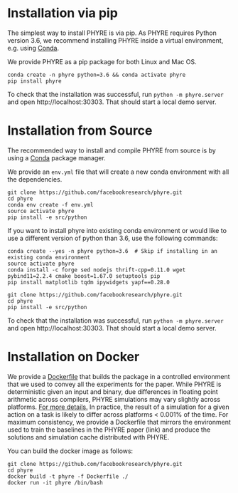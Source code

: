 # Installation via pip

 The simplest way to install PHYRE is via pip. As PHYRE requires Python version 3.6, we recommend installing PHYRE inside a virtual environment, e.g. using [Conda](https://docs.conda.io/en/latest/).

 We provide PHYRE as a pip package for both Linux and Mac OS.

```(bash)
conda create -n phyre python=3.6 && conda activate phyre
pip install phyre
```

  To check that the installation was successful, run `python -m phyre.server` and open http://localhost:30303. That should start a local demo server.

 # Installation from Source
The recommended way to install and compile PHYRE from source is by using a [Conda](https://docs.conda.io/en/latest/) package manager.


We provide an `env.yml` file that will create a new conda environment with all the dependencies.

 ```(bash)
git clone https://github.com/facebookresearch/phyre.git
cd phyre
conda env create -f env.yml
source activate phyre
pip install -e src/python
```

If you want to install phyre into existing conda environment or would like to use a different version of python than 3.6, use the following commands:

```(bash)
conda create --yes -n phyre python=3.6  # Skip if installing in an existing conda environment
source activate phyre
conda install -c forge sed nodejs thrift-cpp=0.11.0 wget pybind11=2.2.4 cmake boost=1.67.0 setuptools pip
pip install matplotlib tqdm ipywidgets yapf==0.28.0

git clone https://github.com/facebookresearch/phyre.git
cd phyre
pip install -e src/python
```

  To check that the installation was successful, run `python -m phyre.server` and open http://localhost:30303. That should start a local demo server.


 # Installation on Docker
We provide a [Dockerfile](Dockerfile) that builds the package in a controlled environment that we used to convey all the experiments for the paper.
While PHYRE is deterministic given an input and binary, due differences in floating point arithmetic across compilers, PHYRE simulations may vary slightly across platforms. [For more details.](https://github.com/erincatto/Box2D/wiki/FAQ#is-box2d-deterministic) In practice, the result of a simulation for a given action on a task is likely to differ across platforms < 0.001% of the time. For maximum consistency, we provide a Dockerfile that mirrors the environment used to train the baselines in the PHYRE paper (link) and produce the solutions and simulation cache distributed with PHYRE.

 You can build the docker image as follows:
```(bash)
git clone https://github.com/facebookresearch/phyre.git
cd phyre
docker build -t phyre -f Dockerfile ./
docker run -it phyre /bin/bash
```
